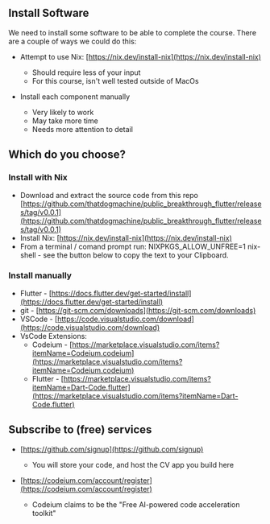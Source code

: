 ## Install Software

We need to install some software to be able to complete the course. There are a couple of ways we could do this:

- Attempt to use Nix: [https://nix.dev/install-nix](https://nix.dev/install-nix)
    - Should require less of your input
    - For this course, isn't well tested outside of MacOs

- Install each component manually
    - Very likely to work
    - May take more time
    - Needs more attention to detail

## Which do you choose?

### Install with Nix

- Download and extract the source code from this repo [https://github.com/thatdogmachine/public_breakthrough_flutter/releases/tag/v0.0.1](https://github.com/thatdogmachine/public_breakthrough_flutter/releases/tag/v0.0.1)
- Install Nix: [https://nix.dev/install-nix](https://nix.dev/install-nix)
- From a terminal / comand prompt run: NIXPKGS_ALLOW_UNFREE=1 nix-shell - see the button below to copy the text to your Clipboard.

### Install manually

- Flutter - [https://docs.flutter.dev/get-started/install](https://docs.flutter.dev/get-started/install)
- git - [https://git-scm.com/downloads](https://git-scm.com/downloads)
- VSCode - [https://code.visualstudio.com/download](https://code.visualstudio.com/download)
- VsCode Extensions:
    - Codeium - [https://marketplace.visualstudio.com/items?itemName=Codeium.codeium](https://marketplace.visualstudio.com/items?itemName=Codeium.codeium)
    - Flutter - [https://marketplace.visualstudio.com/items?itemName=Dart-Code.flutter](https://marketplace.visualstudio.com/items?itemName=Dart-Code.flutter)


## Subscribe to (free) services

- [https://github.com/signup](https://github.com/signup)
    - You will store your code, and host the CV app you build here

- [https://codeium.com/account/register](https://codeium.com/account/register)
    - Codeium claims to be the "Free AI-powered code acceleration toolkit"





